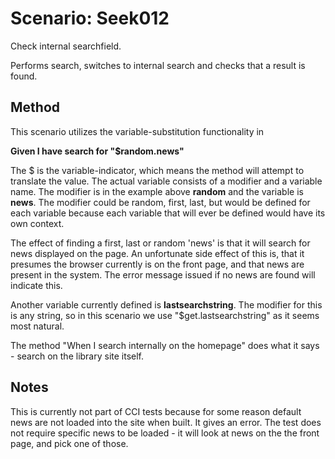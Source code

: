# Scenario: Seek012

Check internal searchfield.

Performs search, switches to internal search and checks that a result is found.

## Method
This scenario utilizes the variable-substitution functionality in

**Given I have search for "$random.news"**

The $ is the variable-indicator, which means the method will attempt to translate the value.
The actual variable consists of a modifier and a variable name.
The modifier is in the example above __random__ and the variable is __news__.
The modifier could be random, first, last, but would be defined for each variable because each variable that will ever be defined would have its own context.

The effect of finding a first, last or random 'news' is that it will search for news displayed on the page. An unfortunate side effect of this is, that it presumes the browser currently is on the front page, and that news are present in the system. The error message issued if no news are found will indicate this.

Another variable currently defined is __lastsearchstring__. The modifier for this is any string, so in this scenario we use "$get.lastsearchstring" as it seems most natural.

The method "When I search internally on the homepage" does what it says - search on the library site itself.
 
## Notes
This is currently not part of CCI tests because for some reason default news are not loaded into the site when built. It gives an error. The test does not require specific news to be loaded - it will look at news on the the front page, and pick one of those.

